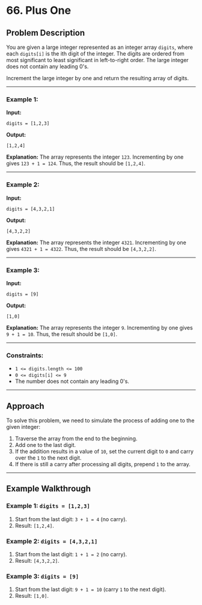 # 66. Plus One

## Problem Description

You are given a large integer represented as an integer array `digits`, where each `digits[i]` is the ith digit of the integer. The digits are ordered from most significant to least significant in left-to-right order. The large integer does not contain any leading 0's.

Increment the large integer by one and return the resulting array of digits.

---

### Example 1:

**Input:**
```plaintext
digits = [1,2,3]
```

**Output:**
```plaintext
[1,2,4]
```

**Explanation:** The array represents the integer `123`. Incrementing by one gives `123 + 1 = 124`. Thus, the result should be `[1,2,4]`.

---

### Example 2:

**Input:**
```plaintext
digits = [4,3,2,1]
```

**Output:**
```plaintext
[4,3,2,2]
```

**Explanation:** The array represents the integer `4321`. Incrementing by one gives `4321 + 1 = 4322`. Thus, the result should be `[4,3,2,2]`.

---

### Example 3:

**Input:**
```plaintext
digits = [9]
```

**Output:**
```plaintext
[1,0]
```

**Explanation:** The array represents the integer `9`. Incrementing by one gives `9 + 1 = 10`. Thus, the result should be `[1,0]`.

---

### Constraints:

- `1 <= digits.length <= 100`
- `0 <= digits[i] <= 9`
- The number does not contain any leading 0's.

---

## Approach

To solve this problem, we need to simulate the process of adding one to the given integer:

1. Traverse the array from the end to the beginning.
2. Add one to the last digit.
3. If the addition results in a value of `10`, set the current digit to `0` and carry over the `1` to the next digit.
4. If there is still a carry after processing all digits, prepend `1` to the array.

---

## Example Walkthrough

### Example 1: `digits = [1,2,3]`
1. Start from the last digit: `3 + 1 = 4` (no carry).
2. Result: `[1,2,4]`.

### Example 2: `digits = [4,3,2,1]`
1. Start from the last digit: `1 + 1 = 2` (no carry).
2. Result: `[4,3,2,2]`.

### Example 3: `digits = [9]`
1. Start from the last digit: `9 + 1 = 10` (carry `1` to the next digit).
2. Result: `[1,0]`.
